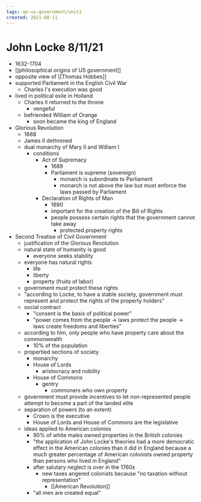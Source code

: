 ```yaml
---
tags: ap-us-government/unit1 
created: 2021-08-11
---
```


# John Locke 8/11/21

- 1632-1704
- [[philosophical origins of US government]]
- opposite view of [[Thomas Hobbes]]
- supported Parliament in the English Civil War
	- Charles I's execution was good
- lived in political exile in Holland
	- Charles II returned to the throne
		- vengeful
	- befriended William of Orange
		- soon became the king of England
- Glorious Revolution
	- 1688
	- James II dethroned
	- dual monarchy of Mary II and William I
		- conditions
			- Act of Supremacy
				- 1689
				- Parliament is supreme (sovereign)
					- monarch is subordinate to Parliament
					- monarch is not above the law but must enforce the laws passed by Parliament
			- Declaration of Rights of Man
				- 1690
				- important for the creation of the Bill of Rights
				- people possess certain rights that the government cannot take away
					- protected property rights
- Second Treatise of Civil Government
	- justification of the Glorious Revolution
	- natural state of humanity is good
		- everyone seeks stability
	- everyone has natural rights
		- life
		- liberty
		- property (fruits of labor)
	- government must protect these rights
	- "according to Locke, to have a stable society, government must represent and protect the rights of the property holders"
	- social contract
		- "consent is the basis of political power"
		- "power comes from the people -> laws protect the people -> laws create freedoms and liberties"
	- according to him, only people who have property care about the commonwealth
		- 10% of the population
	- propertied sections of society
		- monarchy
		- House of Lords
			- aristocracy and nobility
		- House of Commons
			- gentry
				- commoners who own property
	- government must provide incentives to let non-represented people attempt to become a part of the landed elite
	- separation of powers (to an extent)
		- Crown is the executive
		- House of Lords and House of Commons are the legislative
	- ideas applied to American colonies
		- 90% of white males owned properties in the British colonies
		- "the application of John Locke's theories had a more democratic effect in the American colonies than it did in England because a much greater percentage of American colonists owned property than persons who lived in England"
		- after salutary neglect is over in the 1760s
			- new taxes angered colonists because "no taxation without representation"
				- [[American Revolution]]
		- "all men are created equal" 
